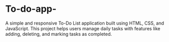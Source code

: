 # To-do-app-
A simple and responsive To-Do List application built using HTML, CSS, and JavaScript. This project helps users manage daily tasks with features like adding, deleting, and marking tasks as completed.
